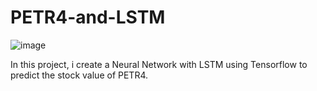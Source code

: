# PETR4-and-LSTM

![image](https://github.com/user-attachments/assets/54991476-a544-4935-8bad-2d6732e286f8)

In this project, i create a Neural Network with LSTM using Tensorflow to predict the stock value of PETR4.
